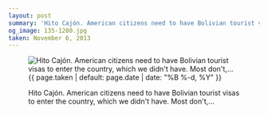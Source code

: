 ```yaml
---
layout: post
summary: 'Hito Cajón. American citizens need to have Bolivian tourist visas to enter the country, which we didn&#x27;t have. Most don&#x27;t,...'
og_image: 135-1280.jpg
taken: November 6, 2013
---
```


<figure class="post" data-src="{{ site.assets_url }}/{{ page.og_image }}" data-sub-html='#caption-{{ page.id | remove_first: "/" }}'>
<img alt="Hito Cajón. American citizens need to have Bolivian tourist visas to enter the country, which we didn't have. Most don't,..." sizes="(min-width: 700px) 50vw, calc(100vw - 2rem)" src="{{ site.assets_url }}/135-640.jpg" srcset="{{ site.assets_url }}/135-1280.jpg 1280w, {{ site.assets_url }}/135-960.jpg 960w, {{ site.assets_url }}/135-640.jpg 640w, {{ site.assets_url }}/135-320.jpg 320w"/>
<figcaption id='caption-{{ page.id | remove_first: "/" }}'>
<time>{{ page.taken | default: page.date | date: "%B %-d, %Y" }}</time>
<p>Hito Cajón. American citizens need to have Bolivian tourist visas to enter the country, which we didn't have. Most don't,...</p>
</figcaption>
</figure>
